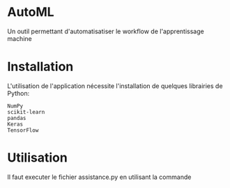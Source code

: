 # AutoML
Un outil  permettant d'automatisatiser le workflow de l'apprentissage machine

# Installation

L'utilisation de l'application nécessite l'installation de quelques librairies de Python:


    NumPy
    scikit-learn
    pandas
    Keras
    TensorFlow

# Utilisation

Il faut executer le fichier assistance.py en utilisant la commande 

